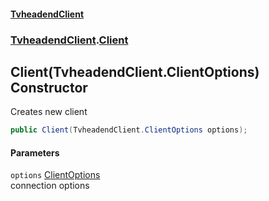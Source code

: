 #### [TvheadendClient](./index.md 'index')
### [TvheadendClient](./TvheadendClient.md 'TvheadendClient').[Client](./TvheadendClient-Client.md 'TvheadendClient.Client')
## Client(TvheadendClient.ClientOptions) Constructor
Creates new client  
```csharp
public Client(TvheadendClient.ClientOptions options);
```
#### Parameters
<a name='TvheadendClient-Client-Client(TvheadendClient-ClientOptions)-options'></a>
`options` [ClientOptions](./TvheadendClient-ClientOptions.md 'TvheadendClient.ClientOptions')  
connection options  
  

